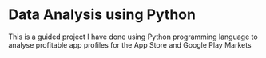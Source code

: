 # Data Analysis using Python
This is a guided project I have done using Python programming language to analyse profitable app profiles for the App Store and Google Play Markets
